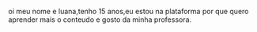 oi meu nome e luana,tenho 15 anos,eu estou na plataforma por que quero aprender mais o conteudo e gosto da minha professora.
